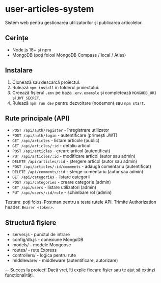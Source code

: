 # user-articles-system

Sistem web pentru gestionarea utilizatorilor și publicarea articolelor.

## Cerințe
- Node.js 18+ și npm
- MongoDB (poți folosi MongoDB Compass / local / Atlas)

## Instalare
1. Clonează sau descarcă proiectul.
2. Rulează `npm install` în folderul proiectului.
3. Creează fișierul `.env` pe baza `.env.example` și completează `MONGODB_URI` și `JWT_SECRET`.
4. Rulează `npm run dev` pentru dezvoltare (nodemon) sau `npm start`.

## Rute principale (API)
- `POST /api/auth/register` - înregistrare utilizator
- `POST /api/auth/login` - autentificare (primești JWT)
- `GET /api/articles` - listare articole (public)
- `GET /api/articles/:id` - detaliu articol
- `POST /api/articles` - creare articol (autentificat)
- `PUT /api/articles/:id` - modificare articol (autor sau admin)
- `DELETE /api/articles/:id` - ștergere articol (autor sau admin)
- `POST /api/articles/:id/comments` - adaugă comentariu (autentificat)
- `DELETE /api/comments/:id` - șterge comentariu (autor sau admin)
- `GET /api/categories` - listare categorii
- `POST /api/categories` - creare categorie (admin)
- `GET /api/users` - listare utilizatori (admin)
- `PUT /api/users/:id/role` - schimbare rol (admin)

Testare: poți folosi Postman pentru a testa rutele API. Trimite Authorization header: `Bearer <token>`.

## Structură fișiere
- server.js - punctul de intrare
- config/db.js - conexiune MongoDB
- models/ - modele Mongoose
- routes/ - rute Express
- controllers/ - logica pentru rute
- middleware/ - middleware (autentificare, autorizare)

-- Succes la proiect! Dacă vrei, îți explic fiecare fișier sau te ajut să extinzi funcționalități.
